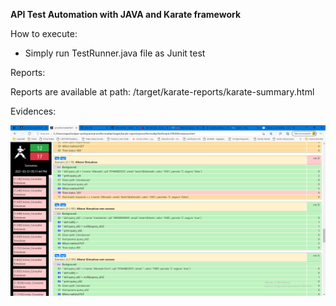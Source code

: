 

**API Test Automation with JAVA and Karate framework**

How to execute:

- Simply run TestRunner.java file as Junit test

Reports:

Reports are available at path: <yourworkspace>/target/karate-reports/karate-summary.html



Evidences:

![Evid_Karate_report](images/Evid_Karate_report.PNG)


